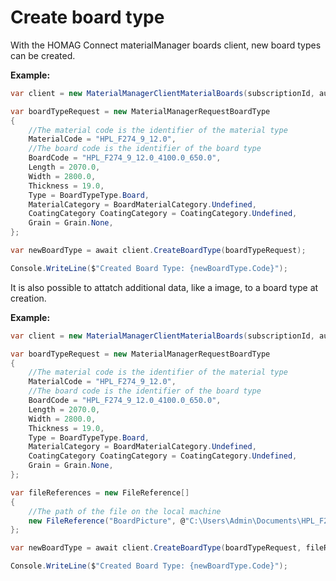 <h1 id="createBoardType"> Create board type</h1>

With the HOMAG Connect materialManager boards client, new board types can be created.

<strong>Example:</strong>

```csharp
var client = new MaterialManagerClientMaterialBoards(subscriptionId, authorizationKey);

var boardTypeRequest = new MaterialManagerRequestBoardType
{
    //The material code is the identifier of the material type
    MaterialCode = "HPL_F274_9_12.0",
    //The board code is the identifier of the board type
    BoardCode = "HPL_F274_9_12.0_4100.0_650.0",
    Length = 2070.0,
    Width = 2800.0,
    Thickness = 19.0,
    Type = BoardTypeType.Board,
    MaterialCategory = BoardMaterialCategory.Undefined,
    CoatingCategory CoatingCategory = CoatingCategory.Undefined,
    Grain = Grain.None,
};

var newBoardType = await client.CreateBoardType(boardTypeRequest);

Console.WriteLine($"Created Board Type: {newBoardType.Code}");
```

It is also possible to attatch additional data, like a image, to a board type at creation.

<strong>Example:</strong>

```csharp
var client = new MaterialManagerClientMaterialBoards(subscriptionId, authorizationKey);

var boardTypeRequest = new MaterialManagerRequestBoardType
{
    //The material code is the identifier of the material type
    MaterialCode = "HPL_F274_9_12.0",
    //The board code is the identifier of the board type
    BoardCode = "HPL_F274_9_12.0_4100.0_650.0",
    Length = 2070.0,
    Width = 2800.0,
    Thickness = 19.0,
    Type = BoardTypeType.Board,
    MaterialCategory = BoardMaterialCategory.Undefined,
    CoatingCategory CoatingCategory = CoatingCategory.Undefined,
    Grain = Grain.None,
};

var fileReferences = new FileReference[]
{
    //The path of the file on the local machine
    new FileReference("BoardPicture", @"C:\Users\Admin\Documents\HPL_F274_9_12.0.png")
};

var newBoardType = await client.CreateBoardType(boardTypeRequest, fileReferences);

Console.WriteLine($"Created Board Type: {newBoardType.Code}");
```

